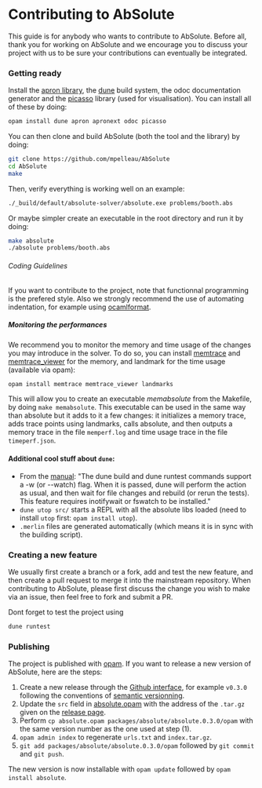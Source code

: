 # Contributing to AbSolute

This guide is for anybody who wants to contribute to AbSolute.  Before
all, thank you for working on AbSolute and we encourage you to discuss
your project with us to be sure your contributions can eventually be
integrated.

### Getting ready

Install the [apron library](http://apron.cri.ensmp.fr/library/), the [dune](https://github.com/ocaml/dune) build system, the odoc documentation generator and the [picasso](https://github.com/ghilesZ/picasso) library (used for visualisation). You can install all of these by doing:

```sh
opam install dune apron apronext odoc picasso
```

You can then clone and build AbSolute (both the tool and the library) by doing:

```sh
git clone https://github.com/mpelleau/AbSolute
cd AbSolute
make
```

Then, verify everything is working well on an example:

```sh
./_build/default/absolute-solver/absolute.exe problems/booth.abs
```

Or maybe simpler create an executable in the root directory and run it by doing:
```sh
make absolute
./absolute problems/booth.abs
```

###### Coding Guidelines
If you want to contribute to the project, note that functionnal
programming is the prefered style. Also we strongly recommend the use
of automating indentation, for example using
[ocamlformat](https://github.com/ocaml-ppx/ocamlformat).

##### Monitoring the performances
We recommend you to monitor the memory and time usage of the changes you may introduce in the solver. To do so, you can install [memtrace](https://github.com/janestreet/memtrace) and [memtrace_viewer](https://github.com/janestreet/memtrace_viewer) for the memory, and landmark for the time usage (available via opam):

```sh
opam install memtrace memtrace_viewer landmarks
```
This will allow you to create an executable *memabsolute* from the Makefile, by doing `make memabsolute`. This executable can be used in the same way than absolute but it adds to it a few changes: it initializes a memory trace, adds trace points using landmarks, calls absolute, and then outputs a memory trace in the file `memperf.log` and time usage trace in the file `timeperf.json`.

#### Additional cool stuff about `dune`:

* From the [manual](https://dune.readthedocs.io/en/latest/): "The dune build and dune runtest commands support a -w (or --watch) flag. When it is passed, dune will perform the action as usual, and then wait for file changes and rebuild (or rerun the tests). This feature requires inotifywait or fswatch to be installed."
* `dune utop src/` starts a REPL with all the absolute libs loaded (need to install `utop` first: `opam install utop`).
* `.merlin` files are generated automatically (which means it is in sync with the building script).

### Creating a new feature

We usually first create a branch or a fork, add and test the new
feature, and then create a pull request to merge it into the
mainstream repository.  When contributing to AbSolute, please first
discuss the change you wish to make via an issue, then feel free to
fork and submit a PR.

Dont forget to test the project using

```sh
dune runtest
```

### Publishing

The project is published with [opam](http://opam.ocaml.org/).
If you want to release a new version of AbSolute, here are the steps:

1. Create a new release through the [Github interface](https://github.com/mpelleau/AbSolute/releases/new), for example `v0.3.0` following the conventions of [semantic versionning](https://semver.org/).
2. Update the `src` field in [absolute.opam](https://github.com/mpelleau/AbSolute/blob/master/absolute.opam) with the address of the `.tar.gz` given on the [release page](https://github.com/mpelleau/AbSolute/releases).
3. Perform `cp absolute.opam packages/absolute/absolute.0.3.0/opam` with the same version number as the one used at step (1).
4. `opam admin index` to regenerate `urls.txt` and `index.tar.gz`.
5. `git add packages/absolute/absolute.0.3.0/opam` followed by `git commit` and `git push`.

The new version is now installable with `opam update` followed by `opam install absolute`.

